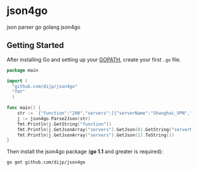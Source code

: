 json4go
=======

json parser go golang json4go

## Getting Started

After installing Go and setting up your [GOPATH](http://golang.org/doc/code.html#GOPATH), create your first `.go` file. 

~~~ go
package main

import (
  "github.com/dijp/json4go"
  "fmt"
  )

func main() {
	str := `{"function":"200","servers":[{"serverName":"Shanghai_VPN","serverIP":"127.0.0.1"},{"serverName":"Beijing_VPN","serverIP":"127.0.0.2"}]}`
	j := json4go.Parse2Json(str)
	fmt.Println(j.GetString("function"))
	fmt.Println(j.GetJsonArray("servers").GetJson(0).GetString("serverName"))
	fmt.Println(j.GetJsonArray("servers").GetJson(1).ToString())
}
~~~

Then install the json4go package (**go 1.1** and greater is required):
~~~
go get github.com/dijp/json4go
~~~
